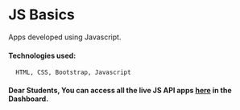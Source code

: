 # JS Basics
   Apps developed using Javascript.

#### Technologies used:
      HTML, CSS, Bootstrap, Javascript

#### Dear Students, You can access all the live JS API apps [here](http://203.193.173.125/buildriseshine/javascript/) in the Dashboard.